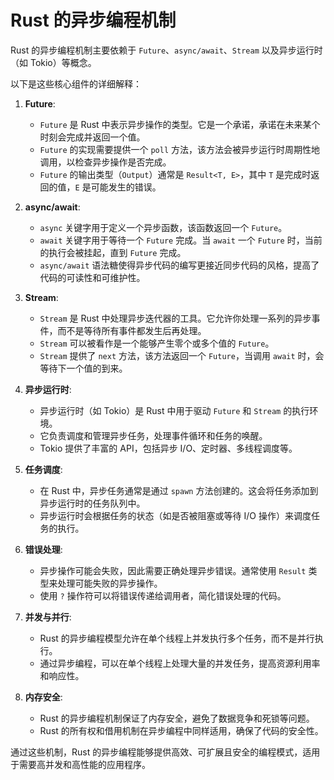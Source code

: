 # Rust 的异步编程机制

Rust 的异步编程机制主要依赖于 `Future`、`async/await`、`Stream` 以及异步运行时（如 Tokio）等概念。

以下是这些核心组件的详细解释：

1. **Future**:
   - `Future` 是 Rust 中表示异步操作的类型。它是一个承诺，承诺在未来某个时刻会完成并返回一个值。
   - `Future` 的实现需要提供一个 `poll` 方法，该方法会被异步运行时周期性地调用，以检查异步操作是否完成。
   - `Future` 的输出类型（`Output`）通常是 `Result<T, E>`，其中 `T` 是完成时返回的值，`E` 是可能发生的错误。

2. **async/await**:
   - `async` 关键字用于定义一个异步函数，该函数返回一个 `Future`。
   - `await` 关键字用于等待一个 `Future` 完成。当 `await` 一个 `Future` 时，当前的执行会被挂起，直到 `Future` 完成。
   - `async/await` 语法糖使得异步代码的编写更接近同步代码的风格，提高了代码的可读性和可维护性。

3. **Stream**:
   - `Stream` 是 Rust 中处理异步迭代器的工具。它允许你处理一系列的异步事件，而不是等待所有事件都发生后再处理。
   - `Stream` 可以被看作是一个能够产生零个或多个值的 `Future`。
   - `Stream` 提供了 `next` 方法，该方法返回一个 `Future`，当调用 `await` 时，会等待下一个值的到来。

4. **异步运行时**:
   - 异步运行时（如 Tokio）是 Rust 中用于驱动 `Future` 和 `Stream` 的执行环境。
   - 它负责调度和管理异步任务，处理事件循环和任务的唤醒。
   - Tokio 提供了丰富的 API，包括异步 I/O、定时器、多线程调度等。

5. **任务调度**:
   - 在 Rust 中，异步任务通常是通过 `spawn` 方法创建的。这会将任务添加到异步运行时的任务队列中。
   - 异步运行时会根据任务的状态（如是否被阻塞或等待 I/O 操作）来调度任务的执行。

6. **错误处理**:
   - 异步操作可能会失败，因此需要正确处理异步错误。通常使用 `Result` 类型来处理可能失败的异步操作。
   - 使用 `?` 操作符可以将错误传递给调用者，简化错误处理的代码。

7. **并发与并行**:
   - Rust 的异步编程模型允许在单个线程上并发执行多个任务，而不是并行执行。
   - 通过异步编程，可以在单个线程上处理大量的并发任务，提高资源利用率和响应性。

8. **内存安全**:
   - Rust 的异步编程机制保证了内存安全，避免了数据竞争和死锁等问题。
   - Rust 的所有权和借用机制在异步编程中同样适用，确保了代码的安全性。

通过这些机制，Rust 的异步编程能够提供高效、可扩展且安全的编程模式，适用于需要高并发和高性能的应用程序。
